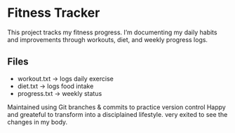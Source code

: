 # Fitness Tracker

This project tracks my fitness progress. I’m documenting my daily habits and improvements through workouts, diet, and weekly progress logs.

## Files
- workout.txt → logs daily exercise
- diet.txt → logs food intake
- progress.txt → weekly status

Maintained using Git branches & commits to practice version control
Happy and greateful to transform into a disciplained lifestyle.
very exited to see the changes in my body.
